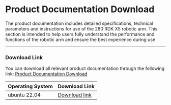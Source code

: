 # Product Documentation Download
The product documentation includes detailed specifications, technical parameters and instructions for use of the 280 RDK X5 robotic arm. This section is intended to help users fully understand the performance and functions of the robotic arm and ensure the best experience during use

---

### Download Link
You can download all relevant product documentation through the following link: [Product Documentation Download](https://www.elephantrobotics.com/support/)

| Operating System | Download Link |
|------------|----------|
| ubuntu 22.04 | [Download link](http://192.168.1.20/18-OS-img/myCobot%20280%20RDK%20X5/myCobot280_RDK_X5_20250319.zip) |